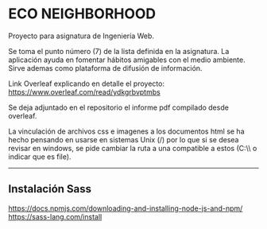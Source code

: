 # ECO NEIGHBORHOOD

Proyecto para asignatura de Ingeniería Web. 

Se toma el punto número (7) de la lista definida en la asignatura. La aplicación ayuda en fomentar hábitos amigables con el medio ambiente. Sirve ademas como plataforma de difusión de información.


Link Overleaf explicando en detalle el proyecto: https://www.overleaf.com/read/ydkgrbvptmbs


Se deja adjuntado en el repositorio el informe pdf compilado desde overleaf.


La vinculación de archivos css e imagenes a los documentos html se ha hecho pensando en usarse en sistemas Unix (/) por lo que si se desea revisar en windows, se pide cambiar la ruta a una compatible a estos (C:\\\ o indicar que es file).

---
Instalación Sass 
---

https://docs.npmjs.com/downloading-and-installing-node-js-and-npm/
https://sass-lang.com/install
